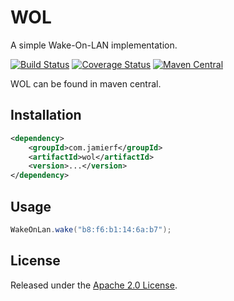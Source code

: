 WOL
========

A simple Wake-On-LAN implementation.

[![Build Status](https://api.travis-ci.org/reines/wol.png)](https://travis-ci.org/reines/wol)
[![Coverage Status](https://coveralls.io/repos/reines/wol/badge.png?branch=master)](https://coveralls.io/r/reines/wol?branch=master)
[![Maven Central](https://maven-badges.herokuapp.com/maven-central/com.jamierf/wol/badge.png)](https://maven-badges.herokuapp.com/maven-central/com.jamierf/wol)

WOL can be found in maven central.

## Installation

```xml
<dependency>
    <groupId>com.jamierf</groupId>
    <artifactId>wol</artifactId>
    <version>...</version>
</dependency>
```

## Usage

```java
WakeOnLan.wake("b8:f6:b1:14:6a:b7");
```

## License

Released under the [Apache 2.0 License](LICENSE).
